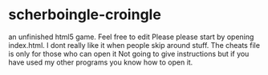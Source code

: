 # scherboingle-croingle
an unfinished html5 game. Feel free to edit
Please please start by opening index.html.
I dont really like it when people skip around stuff.
The cheats file is only for those who can open it
Not going to give instructions but if you have used my other programs you know how to open it.
